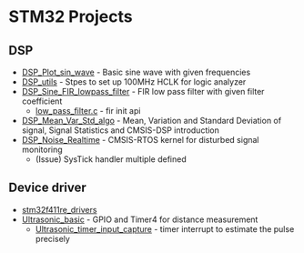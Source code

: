 # STM32 Projects


## DSP

* [DSP_Plot_sin_wave](https://github.com/syokujinau/STM32_Embedded_Projects/tree/master/) - Basic sine wave with given frequencies
* [DSP_utils](https://github.com/syokujinau/STM32_Embedded_Projects/tree/master/DSP_utils) - Stpes to set up 100MHz HCLK for logic analyzer
* [DSP_Sine_FIR_lowpass_filter](https://github.com/syokujinau/STM32_Embedded_Projects/tree/master/DSP_Sine_FIR_lowpass_filter) - FIR low pass filter with given filter coefficient
    - [low_pass_filter.c](https://github.com/syokujinau/STM32_Embedded_Projects/blob/master/DSP_Sine_FIR_lowpass_filter/low_pass_filter.c) - fir init api
* [DSP_Mean_Var_Std_algo](https://github.com/syokujinau/STM32_Embedded_Projects/tree/master/DSP_Mean_Var_Std_algo) - Mean, Variation and Standard Deviation of signal, Signal Statistics and CMSIS-DSP introduction
* [DSP_Noise_Realtime](https://github.com/syokujinau/STM32_Embedded_Projects/tree/master/DSP_Noise_Realtime) - CMSIS-RTOS kernel for disturbed signal monitoring
    - (Issue) SysTick handler multiple defined


## Device driver

* [stm32f411re_drivers](https://github.com/syokujinau/STM32_Embedded_Projects/tree/master/stm32f411re_drivers)
* [Ultrasonic_basic](https://github.com/syokujinau/STM32_Embedded_Projects/tree/master/Ultrasonic_basic) - GPIO and Timer4 for distance measurement
    - [Ultrasonic_timer_input_capture](https://github.com/syokujinau/STM32_Embedded_Projects/tree/master/Ultrasonic_timer_input_capture) - timer interrupt to estimate the pulse precisely
